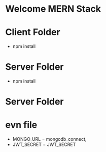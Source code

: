 # Welcome MERN Stack 
# Client  Folder
* npm install 
# Server Folder 
* npm install 
# Server Folder 
# evn file
* MONGO_URL = mongodb_connect,
* JWT_SECRET = JWT_SECRET
